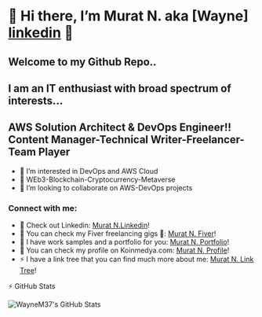 # 👋 Hi there, I’m Murat N. aka [Wayne] [linkedin] 👋 

## Welcome to my Github Repo..
## I am an IT enthusiast with broad spectrum of interests...
## AWS Solution Architect & DevOps Engineer!! Content Manager-Technical Writer-Freelancer-Team Player


- 👀 I’m interested in DevOps and AWS Cloud
- 🌱 WEb3-Blockchain-Cryptocurrency-Metaverse
- 💞️ I’m looking to collaborate on AWS-DevOps projects

### Connect with me:

- 🔭 Check out Linkedin: [Murat N.Linkedin][linkedin]!
- 🌱 You can check my Fiver freelancing gigs 🤣: [Murat N. Fiver][Fiver]!
- 👯 I have work samples and a portfolio for you: [Murat N. Portfolio][portfolio]!
- 🥅 You can check my profile on Koinmedya.com: [Murat N. Profile][profile]!  
- ⚡ I have a link tree that you can find much more about me: [Murat N. Link Tree][linktree]!



:zap: GitHub Stats

  <img align="left" alt="WayneM37's GitHub Stats" src="https://github-readme-stats.vercel.app/api?username=WayneM37&show_icons=true&hide_border=false&title_color=ff652f&icon_color=FFE400&bg_color=09131B&text_color=ffffff&border_color=0c1a25" />

</details>






[website]: https://linktr.ee/muratn
[linktree]: https://linktr.ee/muratn
[linkedin]: https://www.linkedin.com/in/murat-n-9a90b9213/
[fiver]: https://www.fiverr.com/muratnalcaci?source=gig_page
[portfolio]: https://muckrack.com/murat-nalcaci
[profile]: https://koinmedya.com/author/teomanaltan/
[clarus]: https://clarusway.com/



<!---
WayneM37/WayneM37 is a ✨ special ✨ repowtory because its `README.md` (this file) appears on your GitHub profile.
You can click the Preview link to take a look at your changes.
--->
